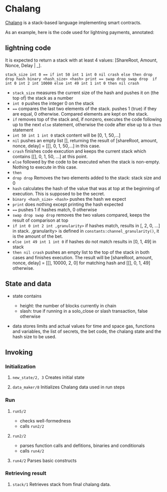 # Chalang

[Chalang](https://github.com/aeternity/chalang) is a stack-based language implementing smart contracts.

As an example, here is the code used for lightning payments, annotated:

## lightning code

It is expected to return a stack with at least 4 values: [ShareRoot, Amount, Nonce, Delay | _].

``stack_size int 0 ==
if
int 50 int 1 int 0 nil crash
else then
drop drop hash binary <hash_size> <hash> print == swap drop swap drop 
if int 0 int 2 int 10000
else int 49 int 1 int 0
then nil crash``

*   `stack_size`
    measures the current size of the hash and pushes it on (the top of) the stack as a number
*   `int 0`
    pushes the integer 0 on the stack
*   `==`
    compares the last two elements of the stack. pushes 1 (true) if they are equal, 0 otherwise. Compared elements are kept on the stack.
*   `if`
    removes top of the stack and, if nonzero, executes the code following up to the next `else` statement, otherwise the code after else up to a `then` statement
*   `int 50 int 1 int 0`
    stack content will be [0, 1, 50,...]
*   `nil`
    pushes an empty list [], returning the result of [shareRoot, amount, nonce, delay] = [[], 0, 1, 50,...] in this case.
*   `crash`
    finishes code execution and keeps the current stack which contains [[], 0, 1, 50, ...] at this point.
*   `else`
    followed by the code to be executed when the stack is non-empty. Nothing to execute in this case.
*   `then`
*   `drop drop`
    Removes the two elements added to the stack: stack  size and 0
*   `hash`
    calculates the hash of the value that was at top at the beginning of execution. This is supposed to be the secret.
*   `binary <hash_size> <hash>`
    pushes the hash we expect
*   `print`
    does nothing except printing the hash expected
*   `==`
    pushes 1 if hashes match, 0 otherwise
*   `swap drop swap drop`
    removes the two values compared, keeps the result of comparison at top
*   `if int 0 int 2 int ,granularity>`
    if hashes match, results in [<granularity>, 2, 0, ...] in stack. ,granularity> is defined in `constants:channel_granularity()`, it is the amount of the bet.
*   `else int 49 int 1 int 0`
    if hashes do not match results in [0, 1, 49] in stack
*   `then nil crash`
    pushes an empty list to the top of the stack in both cases and finishes execution. The result will be [shareRoot, amount, nonce, delay] = [[], 10000, 2, 0] for matching hash and [[], 0, 1, 49] otherwise.

## State and data

*   state contains
    *   height: the number of blocks currently in chain
    *   slash:  true if running in a solo_close or slash transaction, false otherwise

*   data
    stores limits and actual values for time and space gas, functions and variables, the list of secrets, the bet code, the chalang state and the hash size to be used.

## Invoking

### Initialization

1.  `new_state/2, 3`
    Creates initial state

2.  `data_maker/8`
    Initializes Chalang data used in run steps

### Run

1.  `run5/2`
    *   checks well-formedness
    *   calls `run2/2`

2.  `run2/2`
    *   parses function calls and defitions, binaries and conditionals
    *   calls `run4/2`

3.  `run4/2`
    Parses basic constructs

### Retrieving result

1.  `stack/1`
    Retrieves stack from final chalang data.
